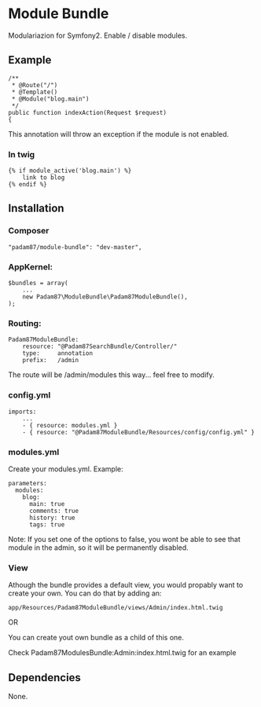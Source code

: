 # Module Bundle #

Modulariazion for Symfony2. Enable / disable modules.

## Example ##

	/**
     * @Route("/")
	 * @Template()
	 * @Module("blog.main")
	 */
	public function indexAction(Request $request)
	{

This annotation will throw an exception if the module is not enabled.

### In twig
	{% if module_active('blog.main') %}
		link to blog
	{% endif %}

## Installation

### Composer

    "padam87/module-bundle": "dev-master",

### AppKernel:

    $bundles = array(
		...
        new Padam87\ModuleBundle\Padam87ModuleBundle(),
    );        

### Routing:

	Padam87ModuleBundle:
	    resource: "@Padam87SearchBundle/Controller/"
	    type:     annotation
	    prefix:   /admin

The route will be /admin/modules this way... feel free to modify.

### config.yml
	imports:
		...
	    - { resource: modules.yml }
	    - { resource: "@Padam87ModuleBundle/Resources/config/config.yml" }

### modules.yml

Create your modules.yml. Example:

	parameters:
	  modules:
	    blog:
	      main: true
	      comments: true
	      history: true
	      tags: true

Note: If you set one of the options to false, you wont be able to see that module in the admin, so it will be permanently disabled.

### View

Athough the bundle provides a default view, you would propably want to create your own.
You can do that by adding an:

	app/Resources/Padam87ModuleBundle/views/Admin/index.html.twig

OR

You can create yout own bundle as a child of this one.

Check Padam87ModulesBundle:Admin:index.html.twig for an example

## Dependencies

None.


